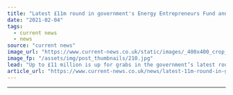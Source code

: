 ```yaml
---
title: "Latest £11m round in government's Energy Entrepreneurs Fund announced"
date: "2021-02-04"
tags: 
  - current news
  - news
source: "current news"
image_url: "https://www.current-news.co.uk/static/images/_400x400_crop_center-center/Westminster_-_Getty.jpg"
image_fp: "/assets/img/post_thumbnails/210.jpg"
lead: "​Up to £11 million is up for grabs in the government’s latest round of the Energy Entrepreneurs Fund, looking to support new clean technologies."
article_url: "https://www.current-news.co.uk/news/latest-11m-round-in-governments-energy-entrepreneurs-fund-announced?utm_source=rss-feeds&utm_medium=rss&utm_campaign=rss"
---
```


---
